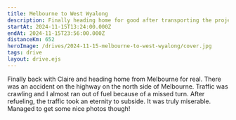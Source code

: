 ```yaml
---
title: Melbourne to West Wyalong
description: Finally heading home for good after transporting the project car between Melbourne and Brisbane
startAt: 2024-11-15T13:24:00.000Z
endAt: 2024-11-15T23:56:00.000Z
distanceKm: 652
heroImage: /drives/2024-11-15-melbourne-to-west-wyalong/cover.jpg
tags: drive
layout: drive.ejs
---
```


Finally back with Claire and heading home from Melbourne for real. There was an accident on the highway on the north
side of Melbourne. Traffic was crawling and I almost ran out of fuel because of a missed turn. After refueling, the
traffic took an eternity to subside. It was truly miserable. Managed to get some nice photos though!
